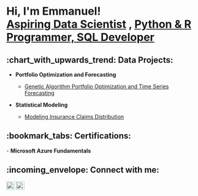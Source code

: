 <h1>Hi, I'm Emmanuel! <br/> <a href="https://www.linkedin.com/in/emmanuel-osamau/"> Aspiring Data Scientist</a> , <a href="https://github.com/EOsamau/"> Python & R Programmer, SQL Developer</a> 

<h2> :chart_with_upwards_trend: Data Projects:</h2>

- <b>Portfolio Optimization and Forecasting</b>
  - [Genetic Algorithm Portfolio Optimization and Time Series Forecasting](https://github.com/EOsamau/Portfolio-Optimization)

- <b>Statistical Modeling</b>
  - [Modeling Insurance Claims Distribution](https://github.com/joshmadakor1/Algorithms-Practice)
    

<h2>:bookmark_tabs: Certifications:</h2>
- <b>Microsoft Azure Fundamentals</b>


<!--
<h2>📺 Popular YouTube Videos</h2>

- [How to get into Cybersecurity Starting From Zero](https://www.youtube.com/watch?v=a83ASGn_V_s)
- [A Day in the Life of a Cybersecurity Anayst](https://www.youtube.com/watch?v=uHy3oM7NnoU)
- [How to Create a KeyLogger (C#)](https://www.youtube.com/watch?v=N-L9hklSlNk)
- [Ransomware Demonstration (C#)](https://www.youtube.com/watch?v=OfvdQeh79s0)
- [Is WGU Legit?](https://www.youtube.com/watch?v=E2MwRWxDBkA)
-->

<h2> :incoming_envelope: Connect with me:</h2>

[<img align="left" alt="JoshMadakor | LinkedIn" width="22px" src="https://cdn.jsdelivr.net/npm/simple-icons@v3/icons/linkedin.svg" />][linkedin]
[<img align="left" alt="JoshMadakor | Instagram" width="22px" src="https://cdn.jsdelivr.net/npm/simple-icons@v3/icons/instagram.svg" />][instagram]


[instagram]: https://www.instagram.com/etkojo/
[linkedin]: https://www.linkedin.com/in/emmanuel-osamau/

